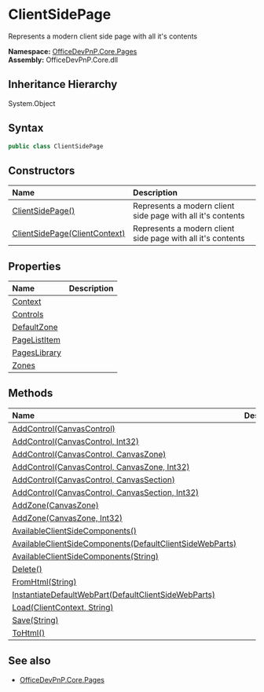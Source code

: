 # ClientSidePage
Represents a modern client side page with all it's contents  

**Namespace:** [OfficeDevPnP.Core.Pages](OfficeDevPnP.Core.Pages.md)  
**Assembly:** OfficeDevPnP.Core.dll  
## Inheritance Hierarchy
System.Object  

## Syntax
```C#
public class ClientSidePage
```
## Constructors
|**Name**|**Description**|
|:-----|:-----|
| [ClientSidePage()](OfficeDevPnP.Core.Pages.ClientSidePage.ctor1.md) |  Represents a modern client side page with all it's contents 
| [ClientSidePage(ClientContext)](OfficeDevPnP.Core.Pages.ClientSidePage.ctor2.md) |  Represents a modern client side page with all it's contents 
## Properties
|**Name**|**Description**|
|:-----|:-----|
| [Context](OfficeDevPnP.Core.Pages.ClientSidePage.Context.md) | 
| [Controls](OfficeDevPnP.Core.Pages.ClientSidePage.Controls.md) | 
| [DefaultZone](OfficeDevPnP.Core.Pages.ClientSidePage.DefaultZone.md) | 
| [PageListItem](OfficeDevPnP.Core.Pages.ClientSidePage.PageListItem.md) | 
| [PagesLibrary](OfficeDevPnP.Core.Pages.ClientSidePage.PagesLibrary.md) | 
| [Zones](OfficeDevPnP.Core.Pages.ClientSidePage.Zones.md) | 
## Methods
|**Name**|**Description**|
|:-----|:-----|
| [AddControl(CanvasControl)](OfficeDevPnP.Core.Pages.ClientSidePage.6602702a.md) | 
| [AddControl(CanvasControl, Int32)](OfficeDevPnP.Core.Pages.ClientSidePage.25bd9616.md) | 
| [AddControl(CanvasControl, CanvasZone)](OfficeDevPnP.Core.Pages.ClientSidePage.38a1e3b9.md) | 
| [AddControl(CanvasControl, CanvasZone, Int32)](OfficeDevPnP.Core.Pages.ClientSidePage.cc95a39b.md) | 
| [AddControl(CanvasControl, CanvasSection)](OfficeDevPnP.Core.Pages.ClientSidePage.df7f51fa.md) | 
| [AddControl(CanvasControl, CanvasSection, Int32)](OfficeDevPnP.Core.Pages.ClientSidePage.721601f8.md) | 
| [AddZone(CanvasZone)](OfficeDevPnP.Core.Pages.ClientSidePage.4617fca2.md) | 
| [AddZone(CanvasZone, Int32)](OfficeDevPnP.Core.Pages.ClientSidePage.a747bfbe.md) | 
| [AvailableClientSideComponents()](OfficeDevPnP.Core.Pages.ClientSidePage.b6ddde41.md) | 
| [AvailableClientSideComponents(DefaultClientSideWebParts)](OfficeDevPnP.Core.Pages.ClientSidePage.6beeff0e.md) | 
| [AvailableClientSideComponents(String)](OfficeDevPnP.Core.Pages.ClientSidePage.fd6341ca.md) | 
| [Delete()](OfficeDevPnP.Core.Pages.ClientSidePage.19cb6464.md) | 
| [FromHtml(String)](OfficeDevPnP.Core.Pages.ClientSidePage.5145f098.md) | 
| [InstantiateDefaultWebPart(DefaultClientSideWebParts)](OfficeDevPnP.Core.Pages.ClientSidePage.c91a53c3.md) | 
| [Load(ClientContext, String)](OfficeDevPnP.Core.Pages.ClientSidePage.83cd9dec.md) | 
| [Save(String)](OfficeDevPnP.Core.Pages.ClientSidePage.679ae7d1.md) | 
| [ToHtml()](OfficeDevPnP.Core.Pages.ClientSidePage.7c2b006f.md) | 
## See also
- [OfficeDevPnP.Core.Pages](OfficeDevPnP.Core.Pages.md)
